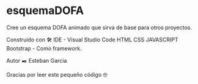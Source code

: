 # esquemaDOFA
Cree un esquema DOFA animado que sirva de base para otros proyectos.

Construido con 🛠️
IDE - Visual Studio Code
HTML
CSS
JAVASCRIPT
Bootstrap - Como framework.

Autor ✒️
Esteban Garcia

Gracias por leer este pequeño código 🤓
